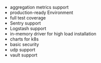 * aggregation metrics support
* production-ready Environment
* full test coverage
* Sentry support
* Logstash support
* in-memory driver for high load installation
* charts for k8s
* basic security
* udp support
* vault support
